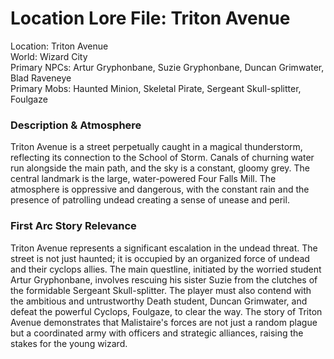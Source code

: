 # **Location Lore File: Triton Avenue**

Location: Triton Avenue  
World: Wizard City  
Primary NPCs: Artur Gryphonbane, Suzie Gryphonbane, Duncan Grimwater, Blad Raveneye  
Primary Mobs: Haunted Minion, Skeletal Pirate, Sergeant Skull-splitter, Foulgaze

### **Description & Atmosphere**

Triton Avenue is a street perpetually caught in a magical thunderstorm, reflecting its connection to the School of Storm. Canals of churning water run alongside the main path, and the sky is a constant, gloomy grey. The central landmark is the large, water-powered Four Falls Mill. The atmosphere is oppressive and dangerous, with the constant rain and the presence of patrolling undead creating a sense of unease and peril.

### **First Arc Story Relevance**

Triton Avenue represents a significant escalation in the undead threat. The street is not just haunted; it is occupied by an organized force of undead and their cyclops allies. The main questline, initiated by the worried student Artur Gryphonbane, involves rescuing his sister Suzie from the clutches of the formidable Sergeant Skull-splitter. The player must also contend with the ambitious and untrustworthy Death student, Duncan Grimwater, and defeat the powerful Cyclops, Foulgaze, to clear the way. The story of Triton Avenue demonstrates that Malistaire's forces are not just a random plague but a coordinated army with officers and strategic alliances, raising the stakes for the young wizard.